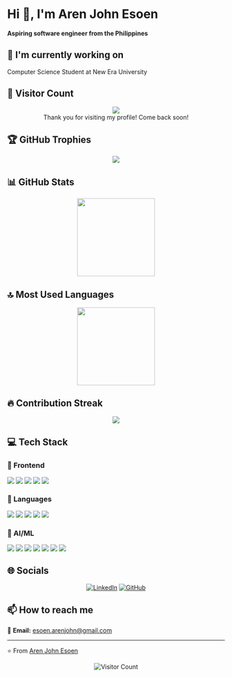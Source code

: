 # Hi 👋, I'm Aren John Esoen

**Aspiring software engineer from the Philippines**

## 🔭 I'm currently working on

Computer Science Student at New Era University

## 👀 Visitor Count

<!-- ⚠️ Important: Replace 'ArenJohnD' with your actual GitHub username in the URL below -->
<p align="center">
  <img src="https://profile-counter.glitch.me/ArenJohnD/count.svg" />
  <br>Thank you for visiting my profile! Come back soon!
</p>

## 🏆 GitHub Trophies

<!-- ⚠️ Important: Replace 'ArenJohnD' with your actual GitHub username in the URL below -->
<p align="center">
  <img src="https://github-profile-trophy.vercel.app/?username=ArenJohnD&theme=flat&column=7&margin-w=15&margin-h=15" />
</p>

## 📊 GitHub Stats

<!-- ⚠️ Important: Replace 'ArenJohnD' with your actual GitHub username in the URL below -->
<div align="center">
  <img height="180em" src="https://github-readme-stats.vercel.app/api?username=ArenJohnD&show_icons=true&theme=default&include_all_commits=true&count_private=true"/>
</div>

## 🔝 Most Used Languages

<!-- ⚠️ Important: Replace 'ArenJohnD' with your actual GitHub username in the URL below -->
<div align="center">
  <img height="180em" src="https://github-readme-stats.vercel.app/api/top-langs/?username=ArenJohnD&layout=compact&langs_count=10&theme=default"/>
</div>

## 🔥 Contribution Streak

<!-- ⚠️ Important: Replace 'ArenJohnD' with your actual GitHub username in the URL below -->
<div align="center">
  <img src="https://github-readme-streak-stats.herokuapp.com/?user=ArenJohnD&theme=default&hide_border=false" />
</div>

## 💻 Tech Stack

### 🎨 Frontend

<img src="https://img.shields.io/badge/Bootstrap-ff69b4?style=for-the-badge&logo=bootstrap&logoColor=white" /> <img src="https://img.shields.io/badge/CSS3-ff69b4?style=for-the-badge&logo=css3&logoColor=white" /> <img src="https://img.shields.io/badge/HTML5-ff69b4?style=for-the-badge&logo=html5&logoColor=white" /> <img src="https://img.shields.io/badge/Tailwind-ff69b4?style=for-the-badge&logo=tailwind&logoColor=white" /> <img src="https://img.shields.io/badge/React-ff69b4?style=for-the-badge&logo=react&logoColor=white" /> 

### 💬 Languages

<img src="https://img.shields.io/badge/JavaScript-FFA500?style=for-the-badge&logo=javascript&logoColor=white" /> <img src="https://img.shields.io/badge/TypeScript-FFA500?style=for-the-badge&logo=typescript&logoColor=white" /> <img src="https://img.shields.io/badge/Python-FFA500?style=for-the-badge&logo=python&logoColor=white" /> <img src="https://img.shields.io/badge/Java-FFA500?style=for-the-badge&logo=java&logoColor=white" /> <img src="https://img.shields.io/badge/PHP-FFA500?style=for-the-badge&logo=php&logoColor=white" /> 

### 🧠 AI/ML

<img src="https://img.shields.io/badge/TensorFlow-00CED1?style=for-the-badge&logo=tensorflow&logoColor=white" /> <img src="https://img.shields.io/badge/PyTorch-00CED1?style=for-the-badge&logo=pytorch&logoColor=white" /> <img src="https://img.shields.io/badge/Scikit-Learn-00CED1?style=for-the-badge&logo=scikit-learn&logoColor=white" /> <img src="https://img.shields.io/badge/Hugging Face-00CED1?style=for-the-badge&logo=hugging face&logoColor=white" /> <img src="https://img.shields.io/badge/NumPy-00CED1?style=for-the-badge&logo=numpy&logoColor=white" /> <img src="https://img.shields.io/badge/Pandas-00CED1?style=for-the-badge&logo=pandas&logoColor=white" /> <img src="https://img.shields.io/badge/OpenCV-00CED1?style=for-the-badge&logo=opencv&logoColor=white" /> 

## 🌐 Socials

<div align="center">

[![LinkedIn](https://img.shields.io/badge/LinkedIn-%230077B5.svg?logo=linkedin&logoColor=white)](https://linkedin.com/in/rnjhnd) [![GitHub](https://img.shields.io/badge/GitHub-%23121011.svg?logo=github&logoColor=white)](https://github.com/ArenJohnD) 

</div>

## 📫 How to reach me

<div align="left">

📧 **Email:** [esoen.arenjohn@gmail.com](mailto:esoen.arenjohn@gmail.com)

</div>

---
⭐️ From [Aren John Esoen](https://github.com/ArenJohnD)

<!-- Profile views counter -->
<div align="center">
  <img src="https://profile-counter.glitch.me/ArenJohnD/count.svg" alt="Visitor Count" />
</div>
